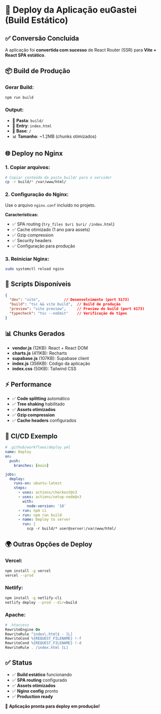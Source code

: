 # 🚀 Deploy da Aplicação euGastei (Build Estático)

## ✅ **Conversão Concluída**

A aplicação foi **convertida com sucesso** de React Router (SSR) para **Vite + React SPA estático**.

## 📦 **Build de Produção**

### **Gerar Build:**
```bash
npm run build
```

### **Output:**
- 📁 **Pasta**: `build/`
- 📄 **Entry**: `index.html`
- 🎯 **Base**: `/`
- 📊 **Tamanho**: ~1.2MB (chunks otimizados)

## 🌐 **Deploy no Nginx**

### **1. Copiar arquivos:**
```bash
# Copiar conteúdo da pasta build/ para o servidor
cp -r build/* /var/www/html/
```

### **2. Configuração do Nginx:**
Use o arquivo `nginx.conf` incluído no projeto.

**Características:**
- ✅ SPA routing (`try_files $uri $uri/ /index.html`)
- ✅ Cache otimizado (1 ano para assets)
- ✅ Gzip compression
- ✅ Security headers
- ✅ Configuração para produção

### **3. Reiniciar Nginx:**
```bash
sudo systemctl reload nginx
```

## 🔧 **Scripts Disponíveis**

```json
{
  "dev": "vite",           // Desenvolvimento (port 5173)
  "build": "tsc && vite build",  // Build de produção
  "preview": "vite preview",     // Preview do build (port 4173)
  "typecheck": "tsc --noEmit"    // Verificação de tipos
}
```

## 📊 **Chunks Gerados**

- **vendor.js** (12KB): React + React DOM
- **charts.js** (411KB): Recharts
- **supabase.js** (107KB): Supabase client
- **index.js** (356KB): Código da aplicação
- **index.css** (50KB): Tailwind CSS

## ⚡ **Performance**

- ✅ **Code splitting** automático
- ✅ **Tree shaking** habilitado
- ✅ **Assets otimizados**
- ✅ **Gzip compression**
- ✅ **Cache headers** configurados

## 🔄 **CI/CD Exemplo**

```yaml
# .github/workflows/deploy.yml
name: Deploy
on:
  push:
    branches: [main]

jobs:
  deploy:
    runs-on: ubuntu-latest
    steps:
      - uses: actions/checkout@v3
      - uses: actions/setup-node@v3
        with:
          node-version: '18'
      - run: npm ci
      - run: npm run build
      - name: Deploy to server
        run: |
          scp -r build/* user@server:/var/www/html/
```

## 🌍 **Outras Opções de Deploy**

### **Vercel:**
```bash
npm install -g vercel
vercel --prod
```

### **Netlify:**
```bash
npm install -g netlify-cli
netlify deploy --prod --dir=build
```

### **Apache:**
```apache
# .htaccess
RewriteEngine On
RewriteRule ^index\.html$ - [L]
RewriteCond %{REQUEST_FILENAME} !-f
RewriteCond %{REQUEST_FILENAME} !-d
RewriteRule . /index.html [L]
```

## ✅ **Status**

- ✅ **Build estático** funcionando
- ✅ **SPA routing** configurado
- ✅ **Assets otimizados**
- ✅ **Nginx config** pronto
- ✅ **Production ready**

🎉 **Aplicação pronta para deploy em produção!** 